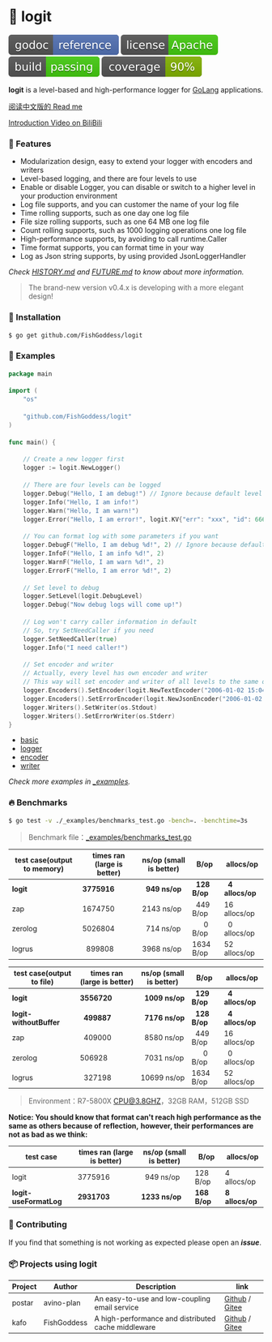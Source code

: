 # 📝 logit

[![Go Doc](_icon/godoc.svg)](https://pkg.go.dev/github.com/FishGoddess/logit?tab=doc)
[![License](_icon/license.svg)](https://www.apache.org/licenses/LICENSE-2.0.html)
[![License](_icon/build.svg)](_icon/build.svg)
[![License](_icon/coverage.svg)](_icon/coverage.svg)

**logit** is a level-based and high-performance logger for [GoLang](https://golang.org) applications.

[阅读中文版的 Read me](./README.md)

[Introduction Video on BiliBili](https://www.bilibili.com/video/BV14t4y1y7rF)

### 🥇 Features

* Modularization design, easy to extend your logger with encoders and writers
* Level-based logging, and there are four levels to use
* Enable or disable Logger, you can disable or switch to a higher level in your production environment
* Log file supports, and you can customer the name of your log file
* Time rolling supports, such as one day one log file
* File size rolling supports, such as one 64 MB one log file
* Count rolling supports, such as 1000 logging operations one log file
* High-performance supports, by avoiding to call runtime.Caller
* Time format supports, you can format time in your way
* Log as Json string supports, by using provided JsonLoggerHandler

_Check [HISTORY.md](./HISTORY.md) and [FUTURE.md](./FUTURE.md) to know about more information._

> The brand-new version v0.4.x is developing with a more elegant design!

### 🚀 Installation

```bash
$ go get github.com/FishGoddess/logit
```

### 📖 Examples

```go
package main

import (
	"os"

	"github.com/FishGoddess/logit"
)

func main() {

	// Create a new logger first
	logger := logit.NewLogger()

	// There are four levels can be logged
	logger.Debug("Hello, I am debug!") // Ignore because default level is info
	logger.Info("Hello, I am info!")
	logger.Warn("Hello, I am warn!")
	logger.Error("Hello, I am error!", logit.KV{"err": "xxx", "id": 666}) // carry some values to log

	// You can format log with some parameters if you want
	logger.DebugF("Hello, I am debug %d!", 2) // Ignore because default level is info
	logger.InfoF("Hello, I am info %d!", 2)
	logger.WarnF("Hello, I am warn %d!", 2)
	logger.ErrorF("Hello, I am error %d!", 2)

	// Set level to debug
	logger.SetLevel(logit.DebugLevel)
	logger.Debug("Now debug logs will come up!")

	// Log won't carry caller information in default
	// So, try SetNeedCaller if you need
	logger.SetNeedCaller(true)
	logger.Info("I need caller!")

	// Set encoder and writer
	// Actually, every level has own encoder and writer
	// This way will set encoder and writer of all levels to the same one
	logger.Encoders().SetEncoder(logit.NewTextEncoder("2006-01-02 15:04:05"))
	logger.Encoders().SetErrorEncoder(logit.NewJsonEncoder("2006-01-02 15:04:05"))
	logger.Writers().SetWriter(os.Stdout)
	logger.Writers().SetErrorWriter(os.Stderr)
}
```

* [basic](./_examples/basic.go)
* [logger](./_examples/logger.go)
* [encoder](./_examples/encoder.go)
* [writer](./_examples/writer.go)

_Check more examples in [_examples](./_examples)._

### 🔥 Benchmarks

```bash
$ go test -v ./_examples/benchmarks_test.go -bench=. -benchtime=3s
```

> Benchmark file：[_examples/benchmarks_test.go](./_examples/benchmarks_test.go)

| test case(output to memory) | times ran (large is better) |  ns/op (small is better) | B/op | allocs/op |
| -----------|--------|-------------|-------------|-------------|
| **logit** | **3775916** | **&nbsp; 949 ns/op** | **&nbsp; 128 B/op** | **&nbsp; 4 allocs/op** |
| zap | 1674750 | 2143 ns/op | &nbsp; 449 B/op | 16 allocs/op |
| zerolog | 5026804 | &nbsp; 714 ns/op | &nbsp; &nbsp; &nbsp; 0 B/op | &nbsp; 0 allocs/op |
| logrus | &nbsp; 899808 | 3968 ns/op | 1634 B/op | 52 allocs/op |

| test case(output to file) | times ran (large is better) |  ns/op (small is better) | B/op | allocs/op |
| -----------|--------|-------------|-------------|-------------|
| **logit** | **3556720** | **&nbsp; 1009 ns/op** | **&nbsp; 129 B/op** | **&nbsp; 4 allocs/op** |
| **logit-withoutBuffer** | **&nbsp; 499887** | **&nbsp; 7176 ns/op** | **&nbsp; 128 B/op** | **&nbsp; 4 allocs/op** |
| zap | &nbsp; 409000 | &nbsp; 8580 ns/op | &nbsp; 449 B/op | 16 allocs/op |
| zerolog | 506928 | &nbsp; 7031 ns/op | &nbsp; &nbsp; &nbsp; 0 B/op | &nbsp; 0 allocs/op |
| logrus | &nbsp; 327198 | 10699 ns/op | 1634 B/op | 52 allocs/op |

> Environment：R7-5800X CPU@3.8GHZ，32GB RAM，512GB SSD

**Notice: You should know that format can't reach high performance as the same as others because of reflection,**
**however, their performances are not as bad as we think:**

| test case | times ran (large is better) |  ns/op (small is better) | B/op | allocs/op |
| -----------|--------|-------------|-------------|-------------|
| logit | 3775916 | &nbsp; 949 ns/op | 128 B/op | 4 allocs/op |
| **logit-useFormatLog** | **2931703** | **1233 ns/op** | **168 B/op** | **8 allocs/op** |

### 👥 Contributing

If you find that something is not working as expected please open an _**issue**_.

### 📦 Projects using logit

| Project | Author | Description | link |
| -----------|--------|-------------| ---------------- |
| postar | avino-plan | An easy-to-use and low-coupling email service | [Github](https://github.com/avino-plan/postar) / [Gitee](https://gitee.com/avino-plan/postar) |
| kafo | FishGoddess | A high-performance and distributed cache middleware | [Github](https://github.com/FishGoddess/kafo) / [Gitee](https://gitee.com/FishGoddess/kafo) |
